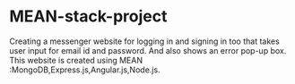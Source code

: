 # MEAN-stack-project
Creating a messenger website for logging in and signing in too that takes user input for email id and password. And also shows an error pop-up box.
This website is created using MEAN :MongoDB,Express.js,Angular.js,Node.js.
